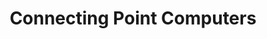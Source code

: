 ---
title: "Connecting Point Computers"
url: /medford/connecting-point-computers/
shop: Computer
---